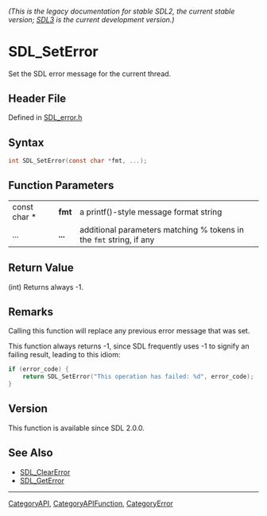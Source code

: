 ###### (This is the legacy documentation for stable SDL2, the current stable version; [SDL3](https://wiki.libsdl.org/SDL3/) is the current development version.)
# SDL_SetError

Set the SDL error message for the current thread.

## Header File

Defined in [SDL_error.h](https://github.com/libsdl-org/SDL/blob/SDL2/include/SDL_error.h)

## Syntax

```c
int SDL_SetError(const char *fmt, ...);
```

## Function Parameters

|              |         |                                                                     |
| ------------ | ------- | ------------------------------------------------------------------- |
| const char * | **fmt** | a printf()-style message format string                              |
| ...          | **...** | additional parameters matching % tokens in the `fmt` string, if any |

## Return Value

(int) Returns always -1.

## Remarks

Calling this function will replace any previous error message that was set.

This function always returns -1, since SDL frequently uses -1 to signify an
failing result, leading to this idiom:

```c
if (error_code) {
    return SDL_SetError("This operation has failed: %d", error_code);
}
```

## Version

This function is available since SDL 2.0.0.

## See Also

- [SDL_ClearError](SDL_ClearError)
- [SDL_GetError](SDL_GetError)

----
[CategoryAPI](CategoryAPI), [CategoryAPIFunction](CategoryAPIFunction), [CategoryError](CategoryError)

